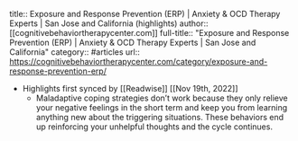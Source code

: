title:: Exposure and Response Prevention (ERP) | Anxiety & OCD Therapy Experts | San Jose and California (highlights)
author:: [[cognitivebehaviortherapycenter.com]]
full-title:: "Exposure and Response Prevention (ERP) | Anxiety & OCD Therapy Experts | San Jose and California"
category:: #articles
url:: https://cognitivebehaviortherapycenter.com/category/exposure-and-response-prevention-erp/

- Highlights first synced by [[Readwise]] [[Nov 19th, 2022]]
	- Maladaptive coping strategies don’t work because they only relieve your negative feelings in the short term and keep you from learning anything new about the triggering situations. These behaviors end up reinforcing your unhelpful thoughts and the cycle continues.